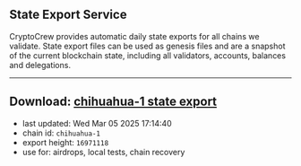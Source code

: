 ## State Export Service
CryptoCrew provides automatic daily state exports for all chains we validate. State export files can be used as genesis files and are a snapshot of the current blockchain state, including all validators, accounts, balances and delegations.

---
**Download: [chihuahua-1 state export](https://dl-eu2.ccvalidators.com/SERVICE/chihuahua/chihuahua-1_export_16971118.json)**
---

- last updated: Wed Mar 05 2025 17:14:40
- chain id: `chihuahua-1`
- export height: `16971118`
- use for: airdrops, local tests, chain recovery
